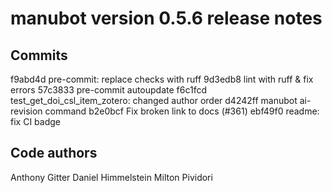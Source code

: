 manubot version 0.5.6 release notes
===================================

Commits
-------

f9abd4d pre-commit: replace checks with ruff
9d3edb8 lint with ruff & fix errors
57c3833 pre-commit autoupdate
f6c1fcd test_get_doi_csl_item_zotero: changed author order
d4242ff manubot ai-revision command
b2e0bcf Fix broken link to docs (#361)
ebf49f0 readme: fix CI badge


Code authors
------------

Anthony Gitter
Daniel Himmelstein
Milton Pividori
